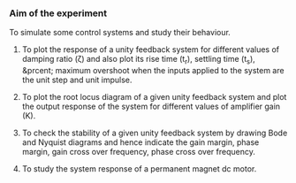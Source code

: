 ### Aim of the experiment

To simulate some control systems and study their behaviour.
				 
1. To plot the response of a unity feedback system for different values of damping ratio (&zeta;) and also plot its rise time (<span class="fontCss3">t<sub>r</sub></span>), settling time (<span class="fontCss3">t<sub>s</sub></span>), &prcent; maximum overshoot when the inputs applied to the system are the unit step and unit impulse.

2. To plot the root locus diagram of a given unity feedback system and plot the output response of the system for different values of amplifier gain (<span class="fontCss">K</span>). 

3. To check the stability of a given unity feedback system by drawing Bode and Nyquist diagrams and hence indicate the gain margin, phase margin, gain cross over frequency, phase cross over frequency.

4. To study the system response of a permanent magnet dc motor.

<link href="./simulation/css/cs.css" rel="stylesheet">